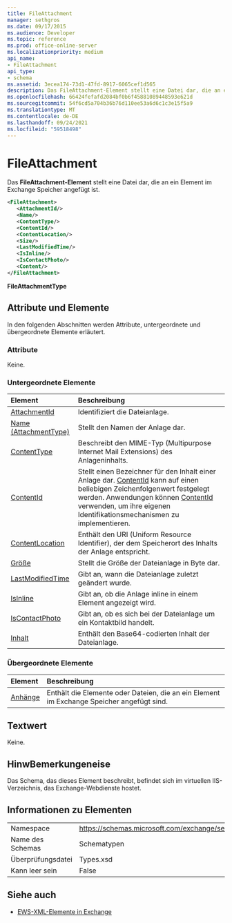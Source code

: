 ```yaml
---
title: FileAttachment
manager: sethgros
ms.date: 09/17/2015
ms.audience: Developer
ms.topic: reference
ms.prod: office-online-server
ms.localizationpriority: medium
api_name:
- FileAttachment
api_type:
- schema
ms.assetid: 3ecea174-73d1-47fd-8917-6065cef1d565
description: Das FileAttachment-Element stellt eine Datei dar, die an ein Element im Exchange Speicher angefügt ist.
ms.openlocfilehash: 66424fefafd2084bf0b6f45881089448593e621d
ms.sourcegitcommit: 54f6cd5a704b36b76d110ee53a6d6c1c3e15f5a9
ms.translationtype: MT
ms.contentlocale: de-DE
ms.lasthandoff: 09/24/2021
ms.locfileid: "59518498"
---
```

# <a name="fileattachment"></a>FileAttachment

Das **FileAttachment-Element** stellt eine Datei dar, die an ein Element im Exchange Speicher angefügt ist. 
  
```XML
<FileAttachment>
   <AttachmentId/>
   <Name/>
   <ContentType/>
   <ContentId/>
   <ContentLocation/>
   <Size/>
   <LastModifiedTime/>
   <IsInline/>
   <IsContactPhoto/>
   <Content/>
</FileAttachment>
```

 **FileAttachmentType**
## <a name="attributes-and-elements"></a>Attribute und Elemente

In den folgenden Abschnitten werden Attribute, untergeordnete und übergeordnete Elemente erläutert.
  
### <a name="attributes"></a>Attribute

Keine.
  
### <a name="child-elements"></a>Untergeordnete Elemente

|**Element**|**Beschreibung**|
|:-----|:-----|
|[AttachmentId](attachmentid.md) <br/> |Identifiziert die Dateianlage.  <br/> |
|[Name (AttachmentType)](name-attachmenttype.md) <br/> |Stellt den Namen der Anlage dar.  <br/> |
|[ContentType](contenttype.md) <br/> |Beschreibt den MIME-Typ (Multipurpose Internet Mail Extensions) des Anlageninhalts.  <br/> |
|[ContentId](contentid.md) <br/> |Stellt einen Bezeichner für den Inhalt einer Anlage dar. [ContentId](contentid.md) kann auf einen beliebigen Zeichenfolgenwert festgelegt werden. Anwendungen können [ContentId](contentid.md) verwenden, um ihre eigenen Identifikationsmechanismen zu implementieren.  <br/> |
|[ContentLocation](contentlocation.md) <br/> |Enthält den URI (Uniform Resource Identifier), der dem Speicherort des Inhalts der Anlage entspricht.  <br/> |
|[Größe](size.md) <br/> |Stellt die Größe der Dateianlage in Byte dar.  <br/> |
|[LastModifiedTime](lastmodifiedtime.md) <br/> |Gibt an, wann die Dateianlage zuletzt geändert wurde.  <br/> |
|[IsInline](isinline.md) <br/> |Gibt an, ob die Anlage inline in einem Element angezeigt wird.  <br/> |
|[IsContactPhoto](iscontactphoto.md) <br/> |Gibt an, ob es sich bei der Dateianlage um ein Kontaktbild handelt.  <br/> |
|[Inhalt](content.md) <br/> |Enthält den Base64-codierten Inhalt der Dateianlage.  <br/> |
   
### <a name="parent-elements"></a>Übergeordnete Elemente

|**Element**|**Beschreibung**|
|:-----|:-----|
|[Anhänge](attachments-ex15websvcsotherref.md) <br/> |Enthält die Elemente oder Dateien, die an ein Element im Exchange Speicher angefügt sind.  <br/> |
   
## <a name="text-value"></a>Textwert

Keine.
  
## <a name="remarks"></a>HinwBemerkungeneise

Das Schema, das dieses Element beschreibt, befindet sich im virtuellen IIS-Verzeichnis, das Exchange-Webdienste hostet.
  
## <a name="element-information"></a>Informationen zu Elementen

|||
|:-----|:-----|
|Namespace  <br/> |https://schemas.microsoft.com/exchange/services/2006/types  <br/> |
|Name des Schemas  <br/> |Schematypen  <br/> |
|Überprüfungsdatei  <br/> |Types.xsd  <br/> |
|Kann leer sein  <br/> |False  <br/> |
   
## <a name="see-also"></a>Siehe auch



- [EWS-XML-Elemente in Exchange](ews-xml-elements-in-exchange.md)

